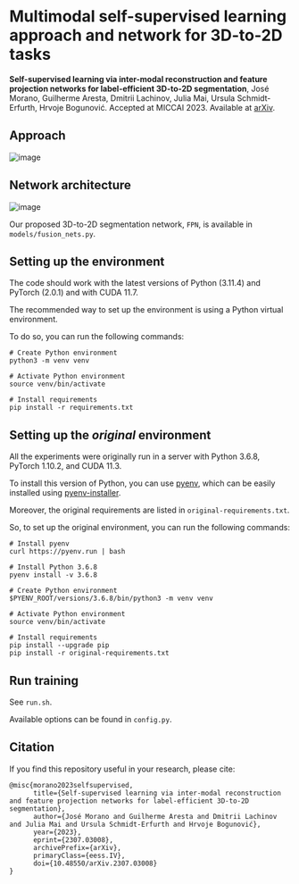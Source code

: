 # Multimodal self-supervised learning approach and network for 3D-to-2D tasks


**Self-supervised learning via inter-modal reconstruction and feature projection networks for label-efficient 3D-to-2D segmentation**, José Morano, Guilherme Aresta, Dmitrii Lachinov, Julia Mai, Ursula Schmidt-Erfurth, Hrvoje Bogunović. Accepted at MICCAI 2023. Available at [arXiv](https://doi.org/10.48550/arXiv.2307.03008).

## Approach

![image](https://github.com/j-morano/multimodal-ssl-fpn/assets/48717183/c6a9b8e6-66c8-4fbe-9f59-099e9e3bb0a4)


## Network architecture

![image](https://github.com/j-morano/multimodal-ssl-fpn/assets/48717183/26f9b65d-aeeb-4d9f-a82b-80e92b3a77ae)


Our proposed 3D-to-2D segmentation network, `FPN`, is available in `models/fusion_nets.py`.

## Setting up the environment

The code should work with the latest versions of Python (3.11.4) and PyTorch (2.0.1) and with CUDA 11.7.

The recommended way to set up the environment is using a Python virtual environment.

To do so, you can run the following commands:

```shell
# Create Python environment
python3 -m venv venv

# Activate Python environment
source venv/bin/activate

# Install requirements
pip install -r requirements.txt
```


## Setting up the _original_ environment

All the experiments were originally run in a server with Python 3.6.8, PyTorch 1.10.2, and CUDA 11.3.

To install this version of Python, you can use [pyenv](https://github.com/pyenv/pyenv), which can be easily installed using [pyenv-installer](https://github.com/pyenv/pyenv-installer).

Moreover, the original requirements are listed in `original-requirements.txt`.

So, to set up the original environment, you can run the following commands:

```shell
# Install pyenv
curl https://pyenv.run | bash

# Install Python 3.6.8
pyenv install -v 3.6.8

# Create Python environment
$PYENV_ROOT/versions/3.6.8/bin/python3 -m venv venv

# Activate Python environment
source venv/bin/activate

# Install requirements
pip install --upgrade pip
pip install -r original-requirements.txt
```


## Run training

See `run.sh`.

Available options can be found in `config.py`.


## Citation

If you find this repository useful in your research, please cite:

```
@misc{morano2023selfsupervised,
      title={Self-supervised learning via inter-modal reconstruction and feature projection networks for label-efficient 3D-to-2D segmentation}, 
      author={José Morano and Guilherme Aresta and Dmitrii Lachinov and Julia Mai and Ursula Schmidt-Erfurth and Hrvoje Bogunović},
      year={2023},
      eprint={2307.03008},
      archivePrefix={arXiv},
      primaryClass={eess.IV},
      doi={10.48550/arXiv.2307.03008}
}
```
